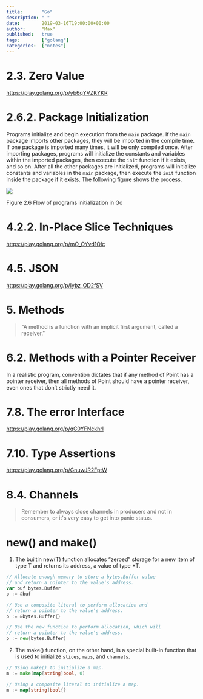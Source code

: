 ```yaml
---
title:       "Go"
description: " "
date:        2019-03-16T19:00:00+00:00
author:      "Max"
published:   true
tags:        ["golang"]
categories:  ["notes"]
---
```


# 2.3. Zero Value

https://play.golang.org/p/yb6qYVZKYKR

# 2.6.2. Package Initialization

Programs initialize and begin execution from the `main` package. If the `main` package imports other packages, they will be imported in the compile time. If one package is imported many times, it will be only compiled once. After importing packages, programs will initialize the constants and variables within the imported packages, then execute the `init` function if it exists, and so on. After all the other packages are initialized, programs will initialize constants and variables in the `main` package, then execute the `init` function inside the package if it exists. The following figure shows the process.

![](https://github.com/astaxie/build-web-application-with-golang/raw/master/en/images/2.3.init.png?raw=true)

Figure 2.6 Flow of programs initialization in Go

# 4.2.2. In-Place Slice Techniques

https://play.golang.org/p/mO_OYvd1OIc

# 4.5. JSON

https://play.golang.org/p/Iybz_OD2fSV

# 5. Methods

> "A method is a function with an implicit first argument, called a receiver."

# 6.2. Methods with a Pointer Receiver

In a realistic program, convention dictates that if any method of Point has a pointer receiver, then all methods of Point should have a pointer receiver, even ones that don’t strictly need it.

# 7.8. The error Interface

https://play.golang.org/p/qC0YFNckhrl

# 7.10. Type Assertions

https://play.golang.org/p/GnuwJR2FptW

# 8.4. Channels

> Remember to always close channels in producers and not in consumers, or it's very easy to get into panic status.

# new() and make()

1. The builtin new(T) function allocates “zeroed” storage for a new item of type T and returns its address, a value of type *T.

```go
// Allocate enough memory to store a bytes.Buffer value
// and return a pointer to the value's address.
var buf bytes.Buffer
p := &buf

// Use a composite literal to perform allocation and
// return a pointer to the value's address.
p := &bytes.Buffer{}

// Use the new function to perform allocation, which will
// return a pointer to the value's address.
p := new(bytes.Buffer)
```

2. The make() function, on the other hand, is a special built-in function that is used to initialize `slices`, `maps`, and `channels`.

```go
// Using make() to initialize a map.
m := make(map[string]bool, 0)

// Using a composite literal to initialize a map.
m := map[string]bool{}
```
